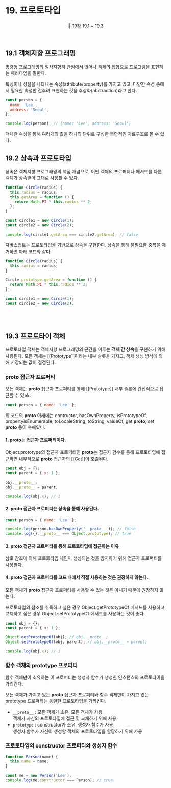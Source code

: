 # 19. 프로토타입

<p align='center'>
📕 19장 19.1 ~ 19.3
</p><br />

## 19.1 객체지향 프로그래밍

명령형 프로그래밍의 절차지향적 관점에서 벗어나 객체의 집합으로 프로그램을 표현하는 패러다임을 말한다.

특징이나 성질을 나타내는 속성(attribute/property)를 가지고 있고, 다양한 속성 중에서 필요한 속성만 간추려 표현하는 것을 추상화(abstraction)라고 한다.

```js
const person = {
  name: 'Lee',
  address: 'Seoul',
};

console.log(person); // {name: 'Lee', address: 'Seoul'}
```

객체란 속성을 통해 여러개의 값을 하나의 단위로 구성한 복합적인 자료구조로 볼 수 있다. <br />

## 19.2 상속과 프로토타입

상속은 객체지향 프로그래밍의 핵심 개념으로, 어떤 객체의 프로퍼티나 메서드를 다른 객체가 상속받아 그대로 사용할 수 있다.

```js
function Circle(radius) {
  this.radius = radius;
  this.getArea = function () {
    return Math.PI * this.radius ** 2;
  };
}

const circle1 = new Circle(1);
const circle2 = new Circle(2);

console.log(circle1.getArea === circle2.getArea); // false
```

자바스킙트는 프로토타입을 기반으로 상속을 구현한다. 상속을 통해 불필요한 중복을 제거하면 아래 코드와 같다.

```js
function Circle(radius) {
  this.radius = radius;
}

Circle.prototype.getArea = function () {
  return Math.PI * this.radius ** 2;
};

const circle1 = new Circle(1);
const circle2 = new Circle(2);
```

<br /><br />

## 19.3 프로토타이 객체

프로토타입 객체는 객체지향 프로그래밍의 근간을 이루는 **객체 간 상속**을 구현하기 위해 사용된다. 모든 객체는 [[Prototype]]이라는 내부 슬롯을 가지고, 객체 생성 방식에 의해 저장되는 값이 결정된다.

### **proto** 접근자 프로퍼티

모든 객체는 **proto** 접근자 프로퍼티를 통해 [[Prototype]] 내부 슬롯에 간접적으로 접근할 수 있ek.

```js
const person = { name: 'Lee' };
```

위 코드의 **proto** 아래에는 contructor, hasOwnProperty, isPrototypeOf, propertyisEnumerable, toLocaleString, toString, valueOf, get **proto**, set **proto** 등이 속해있다.

#### 1. **proto**는 접근자 프로퍼티이다.

Object.prototype의 접근자 프로퍼티인 **proto**는 접근자 함수를 통해 프로토타입에 접근하면 내부적으로 **proto** 접근자의 [[Get]]이 호출된다.

```js
const obj = {};
const parent = { x: 1 };

obj.__proto__;
obj.__proto__ = parent;

console.log(obj.x); // 1
```

#### 2. **proto** 접근자 프로퍼티는 상속을 통해 사용된다.

```js
const person = { name: 'Lee' };

console.log(person.hasOwnProperty('__proto__')); // false
console.log({}.__proto__ === Object.prototype); // true
```

#### 3. **proto** 접근자 프로퍼티를 통해 프로토타입에 접근하는 이유

상호 참조에 의해 프로토타입 체인이 생성되는 것을 방지하기 위해 접근자 프로퍼티를 사용한다.

#### 4. **proto** 접근자 프로퍼티를 코드 내에서 직접 사용하는 것은 권장하지 않는다.

모든 객체가 **proto** 접근자 프로퍼티를 사용할 수 있는 것은 아니기 때문에 권장하지 않는다.

프로토타입의 참조를 취득하고 싶은 경우 Object.getPrototypeOf 메서드를 사용하고, 교체하고 싶은 경우 Object.setPrototypeOf 메서드를 사용하는 것이 좋다.

```js
const obj = {};
const parent = { x: 1 };

Object.getPrototypeOf(obj); // obj.__proto__;
Object.setPrototypeOf(obj, parent); // obj.__proto__ = parent;

console.log(obj.x); // 1
```

### 함수 객체의 prototype 프로퍼티

함수 객체만이 소유하는 이 프로퍼티는 생성자 함수가 생성한 인스턴스의 프로토타이을 가리킨다.

모든 객체가 가지고 있는 **proto** 접근자 프로퍼티와 함수 객체만이 가지고 있는 prototype 프로퍼티는 동일한 프로토타입을 가리킨다.

- `__proto__` : 모든 객체가 소유, 모든 객체가 사용<br />객체가 자신의 프로토타입에 접근 및 교체하기 위해 사용
- `prototype` : constructor가 소유, 생성자 함수가 사용<br />생성자 함수가 자신이 생성할 객체의 프로토타입을 할당하기 위해 사용

### 프로토타입의 constructor 프로퍼티와 생성자 함수

```js
function Person(name) {
  this.name = name;
}

const me = new Person('Lee');
console.log(me.constructor === Person); // true
```
